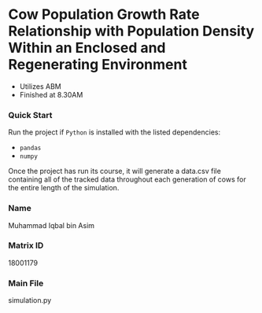 # Cow Population Growth Rate Relationship with Population Density Within an Enclosed and Regenerating Environment
- Utilizes ABM
- Finished at 8.30AM

### Quick Start
Run the project if `Python` is installed with the listed dependencies:
- `pandas`
- `numpy`

Once the project has run its course, it will generate a data.csv file containing all of the tracked data throughout each generation of cows for the entire length of the simulation.

### Name
Muhammad Iqbal bin Asim

### Matrix ID
18001179

### Main File
simulation.py
